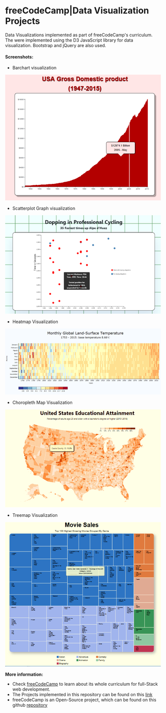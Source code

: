 # freeCodeCamp|Data Visualization Projects 
Data Visualizations implemented as part of freeCodeCamp's curriculum. The were implemented using the D3 JavaScript library for data visualization. Bootstrap and jQuery are also used. 

#### Screenshots:

- Barchart visualization


![barchart](https://github.com/MalvinaPap/FCC-Data_Visualization_Projects/blob/master/screenshots/barchart.PNG)

- Scatterplot Graph visualization

![scatterplot](https://github.com/MalvinaPap/FCC-Data_Visualization_Projects/blob/master/screenshots/scatterplot.PNG)

- Heatmap Visualization

![heatmap](https://github.com/MalvinaPap/FCC-Data_Visualization_Projects/blob/master/screenshots/heatmap.PNG)

- Choropleth Map Visualization

![choropleth](https://github.com/MalvinaPap/FCC-Data_Visualization_Projects/blob/master/screenshots/choropleth.PNG)


- Treemap Visualization

![treemap](https://github.com/MalvinaPap/FCC-Data_Visualization_Projects/blob/master/screenshots/treemap.PNG)


**More information:**
* Check [freeCodeCamp](https://www.freecodecamp.org) to learn about its whole curriculum for full-Stack web development.
* The Projects implemented in this repository can be found on this [link](https://learn.freecodecamp.org/data-visualization/data-visualization-projects)
* freeCodeCamp is an Open-Source project, which can be found on this github [repository](https://github.com/freeCodeCamp/freeCodeCamp)
